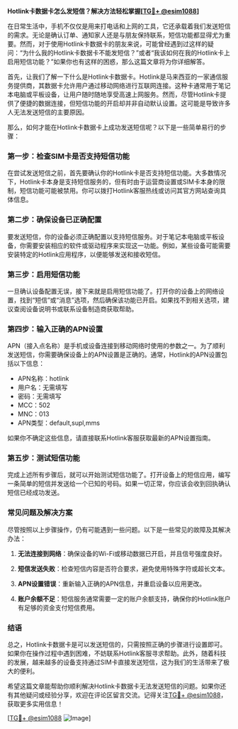 **Hotlink卡数据卡怎么发短信？解决方法轻松掌握[[TG💪+ @esim1088](https://t.me/s/esim1088)]**

在日常生活中，手机不仅仅是用来打电话和上网的工具，它还承载着我们发送短信的需求。无论是确认订单、通知家人还是与朋友保持联系，短信功能都显得尤为重要。然而，对于使用Hotlink卡数据卡的朋友来说，可能曾经遇到过这样的疑问：“为什么我的Hotlink卡数据卡不能发短信？”或者“我该如何在我的Hotlink卡上启用短信功能？”如果你也有这样的困惑，那么这篇文章将为你详细解答。

首先，让我们了解一下什么是Hotlink卡数据卡。Hotlink是马来西亚的一家通信服务提供商，其数据卡允许用户通过移动网络进行互联网连接。这种卡通常用于笔记本电脑或平板设备，让用户随时随地享受高速上网服务。然而，尽管Hotlink卡提供了便捷的数据连接，但短信功能的开启却并非自动默认设置。这可能是导致许多人无法发送短信的主要原因。

那么，如何才能在Hotlink卡数据卡上成功发送短信呢？以下是一些简单易行的步骤：

### 第一步：检查SIM卡是否支持短信功能

在尝试发送短信之前，首先要确认你的Hotlink卡是否支持短信功能。大多数情况下，Hotlink卡本身是支持短信服务的，但有时由于运营商设置或SIM卡本身的限制，短信功能可能被禁用。你可以拨打Hotlink客服热线或访问其官方网站查询具体信息。

### 第二步：确保设备已正确配置

要发送短信，你的设备必须正确配置以支持短信服务。对于笔记本电脑或平板设备，你需要安装相应的软件或驱动程序来实现这一功能。例如，某些设备可能需要安装特定的Hotlink应用程序，以便能够发送和接收短信。

### 第三步：启用短信功能

一旦确认设备配置无误，接下来就是启用短信功能了。打开你的设备上的网络设置，找到“短信”或“消息”选项，然后确保该功能已开启。如果找不到相关选项，建议查阅设备说明书或联系设备制造商获取帮助。

### 第四步：输入正确的APN设置

APN（接入点名称）是手机或设备连接到移动网络时使用的参数之一。为了顺利发送短信，你需要确保设备上的APN设置是正确的。通常，Hotlink的APN设置包括以下信息：

- APN名称：hotlink
- 用户名：无需填写
- 密码：无需填写
- MCC：502
- MNC：013
- APN类型：default,supl,mms

如果你不确定这些信息，请直接联系Hotlink客服获取最新的APN设置指南。

### 第五步：测试短信功能

完成上述所有步骤后，就可以开始测试短信功能了。打开设备上的短信应用，编写一条简单的短信并发送给一个已知的号码。如果一切正常，你应该会收到回执确认短信已经成功发送。

### 常见问题及解决方案

尽管按照以上步骤操作，仍有可能遇到一些问题。以下是一些常见的故障及其解决办法：

1. **无法连接到网络**：确保设备的Wi-Fi或移动数据已开启，并且信号强度良好。
   
2. **短信发送失败**：检查短信内容是否符合要求，避免使用特殊字符或超长文本。

3. **APN设置错误**：重新输入正确的APN信息，并重启设备以应用更改。

4. **账户余额不足**：短信服务通常需要一定的账户余额支持，确保你的Hotlink账户有足够的资金支付短信费用。

### 结语

总之，Hotlink卡数据卡是可以发送短信的，只需按照正确的步骤进行设置即可。如果你在操作过程中遇到困难，不妨联系Hotlink客服寻求帮助。此外，随着科技的发展，越来越多的设备支持通过SIM卡直接发送短信，这为我们的生活带来了极大的便利。

希望这篇文章能帮助你顺利解决Hotlink卡数据卡无法发送短信的问题。如果你还有其他疑问或经验分享，欢迎在评论区留言交流。记得关注[TG💪+ @esim1088](https://t.me/s/esim1088)，获取更多实用信息！

[[TG💪+ @esim1088](https://t.me/s/esim1088) ![Image](https://i.postimg.cc/4NQfJmqS/Snipaste-2025-05-13-00-14-12.png)]